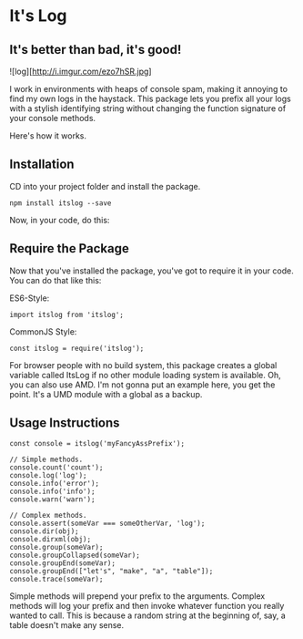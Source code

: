 # It's Log
## It's better than bad, it's good!

![log][http://i.imgur.com/ezo7hSR.jpg]

I work in environments with heaps of console spam, making it annoying
to find my own logs in the haystack. This package lets you prefix all
your logs with a stylish identifying string without changing the
function signature of your console methods.

Here's how it works.

## Installation

CD into your project folder and install the package.

    npm install itslog --save

Now, in your code, do this:

## Require the Package

Now that you've installed the package, you've got to require it in
your code. You can do that like this:

ES6-Style:

    import itslog from 'itslog';

CommonJS Style:

    const itslog = require('itslog');

For browser people with no build system, this package creates a global
variable called ItsLog if no other module loading system is available.
Oh, you can also use AMD. I'm not gonna put an example here, you get
the point. It's a UMD module with a global as a backup.

## Usage Instructions

    const console = itslog('myFancyAssPrefix');

    // Simple methods.
    console.count('count');
    console.log('log');
    console.info('error');
    console.info('info');
    console.warn('warn');

    // Complex methods.
    console.assert(someVar === someOtherVar, 'log');
    console.dir(obj);
    console.dirxml(obj);
    console.group(someVar);
    console.groupCollapsed(someVar);
    console.groupEnd(someVar);
    console.groupEnd(["let's", "make", "a", "table"]);
    console.trace(someVar);

Simple methods will prepend your prefix to the arguments. Complex
methods will log your prefix and then invoke whatever function you
really wanted to call. This is because a random string at the
beginning of, say, a table doesn't make any sense.
